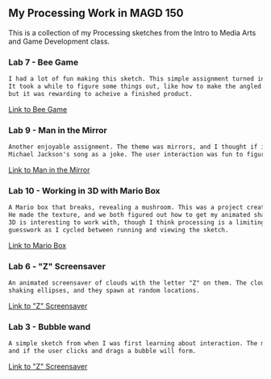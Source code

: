 ## My Processing Work in MAGD 150

This is a collection of my Processing sketches from the Intro to Media Arts and Game Development class.


### Lab 7 - Bee Game

```markdown
I had a lot of fun making this sketch. This simple assignment turned in to a game.
It took a while to figure some things out, like how to make the angled pedels follow the mouse,
but it was rewarding to acheive a finished product.

```

[Link to Bee Game](https://github.com/MorrisNoah/MAGD150/tree/gh-pages/f17_magd150_lab07_Morris)



### Lab 9 - Man in the Mirror

```markdown
Another enjoyable assignment. The theme was mirrors, and I thought if implementing
Michael Jackson's song as a joke. The user interaction was fun to figure out how to work.

```

[Link to Man in the Mirror](https://github.com/MorrisNoah/MAGD150/tree/gh-pages/f17_magd150_lab09_Morris)


### Lab 10 - Working in 3D with Mario Box

```markdown
A Mario box that breaks, revealing a mushroom. This was a project created with a partner. 
He made the texture, and we both figured out how to get my animated shape to have the texture.
3D is interesting to work with, though I think processing is a limiting, requiring to much 
guesswork as I cycled between running and viewing the sketch.

```

[Link to Mario Box](https://github.com/MorrisNoah/MAGD150/tree/gh-pages/f17magd150lab10_Morris)


### Lab 6 - "Z" Screensaver

```markdown
An animated screensaver of clouds with the letter "Z" on them. The clouds are made of a few
shaking ellipses, and they spawn at random locations.

```

[Link to "Z" Screensaver](https://github.com/MorrisNoah/MAGD150/tree/gh-pages/f17magd150lab06_morris)


### Lab 3 - Bubble wand

```markdown
A simple sketch from when I was first learning about interaction. The mouse if holding a bubble wand,
and if the user clicks and drags a bubble will form.

```

[Link to "Z" Screensaver](https://github.com/MorrisNoah/MAGD150/blob/gh-pages/f17_magd150_lab03_morris.pde)


